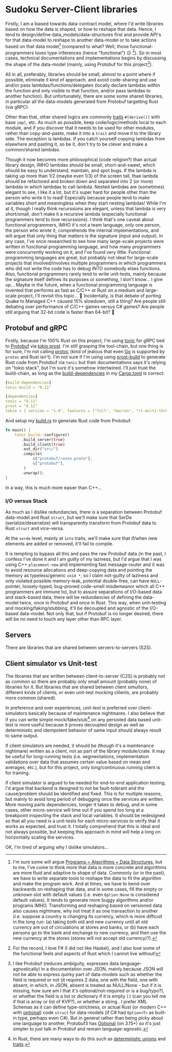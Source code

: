 # Sudoku Server-Client libraries

Firstly, I am a biased towards data-contract model, where I'd write libraries based on how the data is shaped, or how to reshape that data.  Hence, I tend to design/define data_models/data-structures first and provide API's for that data-model to reshape to another data-model or to take actions based on that data model[^1] (compared to what?  Well, those functional-programmers loves type-inferences (hence "functional") :confused: [^2]).  So in most cases, technical documentations and implementations begins by discussing the shape of the data-model (mainly, using Protobuf for this project[^3]).

All in all, preferably, libraries should be small, almost to a point where if possible, eliminate it kind of approach, and avoid code-sharing and use and/or pass lambdas/functions/delegates (locally declare lambdas within the function and only visible to that function, and/or pass lambdas to another function).  But unfortunately, there are some some shared libraries, in particular all the data-models generated from Protobuf targetting Rust (via gRPC).

Other than that, other shared logics are commonly [traits](https://doc.rust-lang.org/reference/items/traits.html) `#[derive()]` with base `impl`, etc.  As much as possible, keep code/logic/methods local to each module, and if you discover that it needs to be used for other modules, rather than copy-and-paste, make it into a `trait` and move it to the library side.  The exception is lambdas.  If you catch yourself copying lambdas from elsewhere and pasting it, so be it, don't try to be clever and make a common/shared lambdas.  

Though it now becomes more philosophical (code religion?) than actual library design, IMHO lambdas should be small, short-and-sweet, which should be easy to understand, maintain, and spot bugs.  If the lambda is taking up more than 1/2 (maybe even 1/3) of the screen tall, thae lambda should be refactored and broken down and separated into 2 (or more) lambdas in which lambdas to call lambda.  Nested lambdas are (sometimes) elegant to see, I like it a lot, but it's super hard for people other than the person who write it to read!  Especially because people tend to make variables short and meaningless when they start nesting lambdas!  While I'm at it, though I really think recurssions are elegant, unless that lambda is very short/small, don't make it a recursive lambda (especially functional programmers tend to love recurssions).  I think that's one caveat about functional programmers, IMHO it's not a team language, only one person, the person who wrote it, comprehends the internal implementations, and will argue that only thing that matters is the signature (input and output).  In any case, I've once researched to see how many large-scale projects were written in functional programming language, and how many programmers were concurrently working on it, and I've found very little.  Functional programming languages are great, but probably not ideal for large-scale projects that involved/involves multiple programmers in which programmers who did not write the code has to debug INTO somebody elses functions.  Also, functional programmers rarely tend to write unit-tests, mainly because the signature itself defines its purposes or something, I don't know...  I give up...   Maybe in the future, when a functional programming language is invented that performs as fast as C/C++ or Rust on a medium and large-scale project, I'll revisit this topic... :raising_hand:  Incidentally, is that debate of porting Quake to Managed C++ caused 15% slowdown, still a thing?  Are people still debating over performance of C/C++ games versus C# games?  Are people still arguing that 32-bit code is faster than 64-bit? :hear_no_evil:

[^1]: I'm sure some will argue [Programs = Algorithms + Data Structures](https://en.wikipedia.org/wiki/Algorithms_%2B_Data_Structures_%3D_Programs), but to me, I've come to think more that data is more concrete and algorithms are more fluid and adaptive to shape of data.  Commonly (or in the past), we have to write separate tools to reshape the data to fit the algorithm and make the program work.  And at times, we have to bend-over backwards on reshaping that data, and in some cases, fill the empty or unknown slot with default values (i.e. even `Option:None` is considered default values).  It tends to generate more buggy algorithms and/or programs IMHO.  Transforming and reshaping based on versioned data also causes nightmare, why not treat it as one transaction to another (i.e. suppose a country is changing its currency, which is more difficult in the long run: (a) taking both old and new currency until all old currency are out of circulations at stores and banks, or (b) have each persons go to the bank and exchange to new currency, and then use the new currency at the stores (stores will not accept old currency)?).
[^2]: For the record, I love F# (I did not like Haskel), and I also love some of the functional feels and aspects of Rust which I cannot live without!
[^3]: I like Protobuf (reduces ambiguity, expresses data language-agnostically) in a documentation over JSON, mainly because JSON will not be able to express quirky part of data-models such as whether the field is required or not (it requires 2 data, one with the field, one with absent, in which, in JSON, absent is treated as NULL/None - but if it is missing, how sure am I that it's optional/not-required or is a bug/typo?), or whether the field is a list or dictionary if it is empty `[]` (can you tell me if that is array or list of KVP?), or whether a string .  I prefer XML Schemas as it can define type-strictness, or actual Rust (or modern C++ with [optional](https://en.cppreference.com/w/cpp/utility/optional)) code `struct` for data-models (if C# had `Option<T>` as built-in type, perhaps even C#).  But in general rather than being picky about one language to another, Protobuf3 has [Optional](https://github.com/protocolbuffers/protobuf/releases/tag/v3.15.0) (on 3.15+) so it's just simpler to just talk in Protobuf and remain language-agnostic.

## Protobuf and gRPC

Firstly, because I'm 100% Rust on this project, I'm using [tonic](https://github.com/hyperium/tonic) for gRPC tied to [Protobuf](https://protobuf.dev/) via [tokio prost](https://github.com/tokio-rs/prost).  I'm still grasping the tool-chain, but one thing is for sure, I'm not calling [protoc](https://protobuf.dev/reference/cpp/cpp-generated/) (kind of jealous that even [Go](https://protobuf.dev/getting-started/gotutorial/) is supported by `protoc` and Rust isn't).  I'm not sure if I'm using using [prost-build](https://github.com/tokio-rs/prost/tree/master/prost-build) to generate Rust code from Protobuf via `tonic` but their documentations says it's relying on "tokio stack", but I'm sure it's somehow intertwined.  I'll just trust the build-chain, as long as the [build-dependencies](https://github.com/hyperium/tonic/blob/master/tonic-build/README.md) in my [Cargo.toml](./Cargo.toml) is correct:

```yaml
[build-dependencies]
tonic-build = "0.11"

[dependencies]
tonic = "0.11"
prost = "0.12"
tokio = { version = "1.0", features = ["full", "macros", "rt-multi-thread"] }
```

And setup my [build.rs](./build.rs) to generate Rust code from Protobuf:

```rust
fn main() {
    tonic_build::configure()
       .build_server(true)
       .build_client(true)
       .out_dir("src/")
       .compile(
            &["protobuf/route.proto"],
            &["protobuf"],
        )
       .unwrap();
}
```

In a way, this is much more easier than C++...

### I/O versus Stack

As much as I dislike redundancies, there is a separation between Protobuf data-model and Rust `struct`, but we'll make sure that SerDe (serialize/deserialize) will transparently transform from Protobuf data to Rust `struct` and vice-versa.

At the `serde` level, mainly at `into` traits, we'll make sure that if/when new elements are added or removed, it'll fail to compile.

It is tempting to bypass all this and pass the raw Protobuf data (in the past, I confess I've done it and I am guilty of my laziness, but I'd argue that I was using C++ `placement-new` and implementing fast message-router and it was to avoid resource allocations and deep-copying data and pointing the memory as typeless/generic `void *`, so I claim not-guilty of laziness and only violated possible memory-leak, potential double-free, can have `NULL`-pointer, loosely-typed, bug-proned code-smell misdemeanor which all C++ programmers are immune to), but to assure separations of I/O-based data and stack-based data, there will be redundancies of defining the data-model twice, once in Protobuf and once in Rust.  This way, when unit-testing and mocking/faking/stubbing, it'll be decoupled and agnostic of the I/O-based data-model.  Not only that, but if Protobuf is no longer desired, there will be no need to touch any layer other than RPC layer.

## Servers

There are libraries that are shared between servers-to-servers (S2S).

## Client simulator vs Unit-test

The libraries that are written between client-to-server (C2S) is probably not as common so there are probably only small amount (probably none) of libraries for it.  But libraries that are shared between client simultors, different kinds of clients, or even unit-test mocking clilents, are probably more common (shared).

In preference and over experiences, unit-test is preferred over client-simulators basically because of maintenance nightmares.  I also believe that if you can write simple mock/fake/stub[^4] on any persisted data based unit-test is more useful because it proves decoupled design as well as deterministic and idempotent behavior of same input should always result to same output.

If client simulators are needed, it should be (though it's a maintenance nightmare) written as a client, not as part of the library module/crate.  It may be useful for long-running tests (i.e. segmentations, implementation validations over data that assumes certain value based on mean and averages, etc.), but for this project, only long/continuous running client is for training.

If client simulator is argued to be needed for end-to-end application testing, I'd argue that backend is designed to not be fault-tolerant and the cause/problem should be identified and fixed.  This is for multiple reasons, but mainly to avoid long period of debugging once the services are written.  More moving parts dependencies, longer it takes to debug, and in some cases, other micro-service will time out if you spend too long at a breakpoint inspecting the stack and local variables.  It should be redesigned so that all you need is a unit-tests for each micro-services to verify that it works as expected, and trust it.  I totally comprehend that this is ideal and not always possible, but keeping this approach in mind will help a long on horizontally scaling the services.

OK, I'm tired of arguing why I dislike simulators...

[^4]: In Rust, there are many ways to do this such as [deterministic unions](https://doc.rust-lang.org/reference/items/unions.html#pattern-matching-on-unions) and [traits](https://doc.rust-lang.org/reference/items/traits.html).